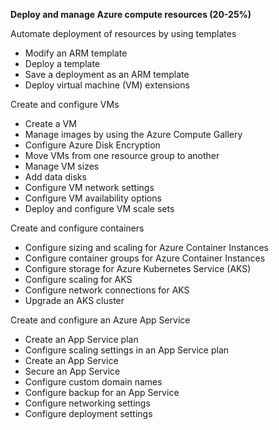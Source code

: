 **Deploy and manage Azure compute resources (20-25%)**

Automate deployment of resources by using templates	

- Modify an ARM template
- Deploy a template
- Save a deployment as an ARM template
- Deploy virtual machine (VM) extensions

Create and configure VMs	

- Create a VM
- Manage images by using the Azure Compute Gallery
- Configure Azure Disk Encryption
- Move VMs from one resource group to another
- Manage VM sizes
- Add data disks
- Configure VM network settings
- Configure VM availability options
- Deploy and configure VM scale sets

Create and configure containers	

- Configure sizing and scaling for Azure Container Instances
- Configure container groups for Azure Container Instances
- Configure storage for Azure Kubernetes Service (AKS)
- Configure scaling for AKS
- Configure network connections for AKS
- Upgrade an AKS cluster

Create and configure an Azure App Service	

- Create an App Service plan
- Configure scaling settings in an App Service plan
- Create an App Service
- Secure an App Service
- Configure custom domain names
- Configure backup for an App Service
- Configure networking settings
- Configure deployment settings
